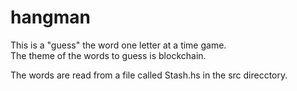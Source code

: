 # hangman
This is a "guess" the word one letter at a time game.  
The theme of the words to guess is blockchain.  


The words are read from a file called Stash.hs in the src direcctory.
